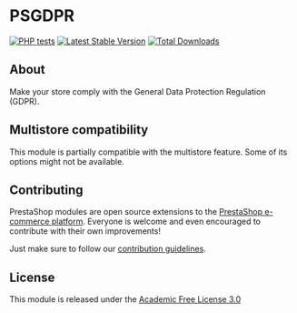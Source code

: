 # PSGDPR

[![PHP tests](https://github.com/PrestaShop/psgdpr/actions/workflows/php.yml/badge.svg)](https://github.com/PrestaShop/psgdpr/actions/workflows/php.yml)
[![Latest Stable Version](https://poser.pugx.org/PrestaShop/psgdpr/v)](//packagist.org/packages/PrestaShop/psgdpr)
[![Total Downloads](https://poser.pugx.org/PrestaShop/psgdpr/downloads)](//packagist.org/packages/PrestaShop/psgdpr)

## About

Make your store comply with the General Data Protection Regulation (GDPR).

## Multistore compatibility

This module is partially compatible with the multistore feature. Some of its options might not be available.

## Contributing

PrestaShop modules are open source extensions to the [PrestaShop e-commerce platform][prestashop]. Everyone is welcome and even encouraged to contribute with their own improvements!

Just make sure to follow our [contribution guidelines][contribution-guidelines].

## License

This module is released under the [Academic Free License 3.0][AFL-3.0] 

[report-issue]: https://github.com/PrestaShop/PrestaShop/issues/new/choose
[prestashop]: https://www.prestashop.com/
[contribution-guidelines]: https://devdocs.prestashop.com/1.7/contribute/contribution-guidelines/project-modules/
[AFL-3.0]: https://opensource.org/licenses/AFL-3.0
